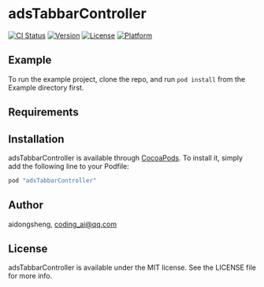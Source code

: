 # adsTabbarController

[![CI Status](http://img.shields.io/travis/aidongsheng/adsTabbarController.svg?style=flat)](https://travis-ci.org/aidongsheng/adsTabbarController)
[![Version](https://img.shields.io/cocoapods/v/adsTabbarController.svg?style=flat)](http://cocoapods.org/pods/adsTabbarController)
[![License](https://img.shields.io/cocoapods/l/adsTabbarController.svg?style=flat)](http://cocoapods.org/pods/adsTabbarController)
[![Platform](https://img.shields.io/cocoapods/p/adsTabbarController.svg?style=flat)](http://cocoapods.org/pods/adsTabbarController)

## Example

To run the example project, clone the repo, and run `pod install` from the Example directory first.

## Requirements

## Installation

adsTabbarController is available through [CocoaPods](http://cocoapods.org). To install
it, simply add the following line to your Podfile:

```ruby
pod "adsTabbarController"
```

## Author

aidongsheng, coding_ai@qq.com

## License

adsTabbarController is available under the MIT license. See the LICENSE file for more info.
